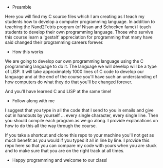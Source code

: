 * Preamble

Here you will find my C source files which I am creating as I teach my
students how to develop a computer programming language. In addition
to teaching the Nand2Tetris program (of Nisan and Schocken fame) I
teach students to develop their own programming language. Those who
survive this course learn a 'gestalt' appreciation for programming
that many have said changed their programming careers forever.

* How this works

We are going to develop our own programming language using the C
programming language to do it. The language we will develop will be a
type of LISP. It will take approximately 1000 lines of C code to
develop our language and at the end of the course you'll have such an
understanding of how computers do what they do that you'll be changed
forever. 

And you'll have learned C and LISP at the same time!

* Follow along with me

I suggest that you type in all the code that I send to you in emails
and give out in handouts by yourself ... every single character,
every single line. Then you should compile each program as we go
along. I provide explanations on how to do this all the way
through the course.

If you take a shortcut and clone this repo to your machine you'll not
get as much benefit as you would if you typed it all in line by
line. I provide this repo here so that you can compare my code with
yours when you are stuck and to make sure that you are on the right
track at all times.

* Happy programming and welcome to our class!
